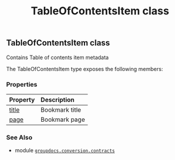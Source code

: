 ﻿---
title: TableOfContentsItem class
second_title: GroupDocs.Conversion for Python via .NET API References
description: 
type: docs
weight: 490
url: /python-net/groupdocs.conversion.contracts/tableofcontentsitem/
is_root: false
---

## TableOfContentsItem class

Contains Table of contents item metadata



The TableOfContentsItem type exposes the following members:

### Properties
| Property | Description |
| :- | :- |
| [title](/conversion/python-net/groupdocs.conversion.contracts/tableofcontentsitem/title) | Bookmark title |
| [page](/conversion/python-net/groupdocs.conversion.contracts/tableofcontentsitem/page) | Bookmark page |



### See Also
* module [`groupdocs.conversion.contracts`](..)
